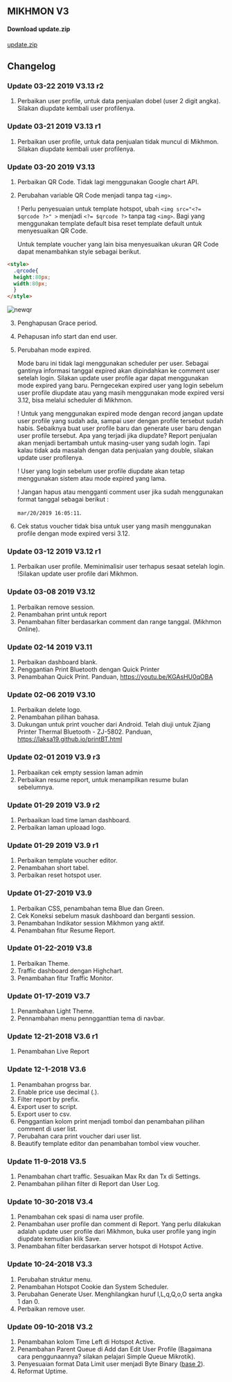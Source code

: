 ## MIKHMON V3
#### Download update.zip
[update.zip](https://github.com/laksa19/laksa19.github.io/blob/master/download/update.zip?raw=true)
## Changelog

### Update 03-22 2019 V3.13 r2
1. Perbaikan user profile, untuk data penjualan dobel (user 2 digit angka). Silakan diupdate kembali user profilenya.

### Update 03-21 2019 V3.13 r1
1. Perbaikan user profile, untuk data penjualan tidak muncul di Mikhmon. Silakan diupdate kembali user profilenya.

### Update 03-20 2019 V3.13
1. Perbaikan QR Code. Tidak lagi menggunakan Google chart API.
2. Perubahan variable QR Code menjadi <?= $qrcode ?> tanpa tag ```<img>```. 
	  
   ! Perlu penyesuaian untuk template hotspot, ubah 
  ```<img src="<?= $qrcode ?>" >``` menjadi ```<?= $qrcode ?>``` tanpa tag ```<img>```. Bagi yang menggunakan template default bisa reset template default untuk menyesuaikan QR Code.
	  
   Untuk template voucher yang lain bisa menyesuaikan ukuran QR Code dapat menambahkan style sebagai berikut.
   
```html
<style>
  .qrcode{
  height:80px;
  width:80px;
  }
</style>
```

![newqr](https://raw.githubusercontent.com/laksa19/laksa19.github.io/master/img/newqr.gif)
   
3. Penghapusan Grace period. 
4. Pehapusan info start dan end user.
5. Perubahan mode expired. 
	
	Mode baru ini tidak lagi menggunakan scheduler per user. Sebagai gantinya informasi tanggal expired akan dipindahkan ke comment user setelah login. Silakan update user profile agar dapat menggunakan mode expired yang baru. Perngecekan expired user yang login sebelum user profile diupdate atau yang masih menggunakan mode expired versi 3.12, bisa melalui scheduler di Mikhmon.

    ! Untuk yang menggunakan expired mode dengan record jangan update user profile yang sudah ada, sampai user dengan profile tersebut sudah habis. Sebaiknya buat user profile baru dan generate user baru dengan user profile tersebut. Apa yang terjadi jika diupdate? Report penjualan akan menjadi bertambah untuk masing-user yang sudah login. Tapi kalau tidak ada masalah dengan data penjualan yang double, silakan update user profilenya.

    ! User yang login sebelum user profile diupdate akan tetap menggunakan sistem atau mode expired yang lama.
    
    ! Jangan hapus atau mengganti comment user jika sudah menggunakan format tanggal sebagai berikut :
 		
	```mar/20/2019 16:05:11```.

6. Cek status voucher tidak bisa untuk user yang masih menggunakan profile dengan mode expired versi 3.12.

### Update 03-12 2019 V3.12 r1
1. Perbaikan user profile. Meminimalisir user terhapus sesaat setelah login. !Silakan update user profile dari Mikhmon.

### Update 03-08 2019 V3.12
1. Perbaikan remove session.
2. Penambahan print untuk report
3. Penambahan filter berdasarkan comment dan range tanggal. (Mikhmon Online).

### Update 02-14 2019 V3.11
1. Perbaikan dashboard blank.
2. Penggantian Print Bluetooth dengan Quick Printer
3. Penambahan Quick Print. Panduan, https://youtu.be/KGAsHU0qOBA

### Update 02-06 2019 V3.10
1. Perbaikan delete logo.
2. Penambahan pilihan bahasa.
3. Dukungan untuk print voucher dari Android. Telah diuji untuk Zjiang Printer Thermal Bluetooth - ZJ-5802.
Panduan, https://laksa19.github.io/printBT.html

### Update 02-01 2019 V3.9 r3
1. Perbaaikan cek empty session laman admin
2. Perbaikan resume report, untuk menampilkan resume bulan sebelumnya.

### Update 01-29 2019 V3.9 r2
1. Perbaaikan load time laman dashboard.
2. Perbaikan laman uploaad logo.

### Update 01-29 2019 V3.9 r1
1. Perbaikan template voucher editor.
2. Penambahan short tabel.
3. Perbaikan reset hotspot user.

### Update 01-27-2019 V3.9
1. Perbaikan CSS, penambahan tema Blue dan Green.
2. Cek Koneksi sebelum masuk dashboard dan berganti session.
3. Penambahan Indikator session Mikhmon yang aktif.
4. Penambahan fitur Resume Report.

### Update 01-22-2019 V3.8
1. Perbaikan Theme.
2. Traffic dashboard dengan Highchart.
3. Penambahan fitur Traffic Monitor.

### Update 01-17-2019 V3.7
1. Penambahan Light Theme.
2. Pennambahan menu penngganttian tema di navbar.

### Update 12-21-2018 V3.6 r1
1. Penambahan Live Report

### Update 12-1-2018 V3.6
1. Penambahan progrss bar.
2. Enable price use decimal (.).
3. Filter report by prefix.
4. Export user to script.
5. Export user to csv.
6. Penggantian kolom print menjadi tombol dan penambahan pilihan comment di user list.
7. Perubahan cara print voucher dari user list.
6. Beautify template editor dan penambahan tombol view voucher.

### Update 11-9-2018 V3.5
1. Penambahan chart traffic. Sesuaikan Max Rx dan Tx di Settings.
2. Penambahan pilihan filter di Report dan User Log. 

### Update 10-30-2018 V3.4
1. Penambahan cek spasi di nama user profile.
2. Penambahan user profile dan comment di Report. Yang perlu dilakukan adalah update user profile dari Mikhmon, buka user profile yang ingin diupdate kemudian klik Save. 
3. Penambahan filter berdasarkan server hotspot di Hotspot Active.

### Update 10-24-2018 V3.3
1. Perubahan struktur menu.
2. Penambahan Hotspot Cookie dan System Scheduler.
3. Perubahan Generate User. Menghilangkan huruf l,L,q,Q,o,O serta angka 1 dan 0.
4. Perbaikan remove user.

### Update 09-10-2018 V3.2
1. Penambahan kolom Time Left di Hotspot Active.
2. Penambahan Parent Queue di Add dan Edit User Profile (Bagaimana cara penggunaannya? silakan pelajari Simple Queue Mikrotik).
3. Penyesuaian format Data Limit user menjadi Byte Binary ([base 2](https://www.gbmb.org/gigabytes)).
4. Reformat Uptime.

